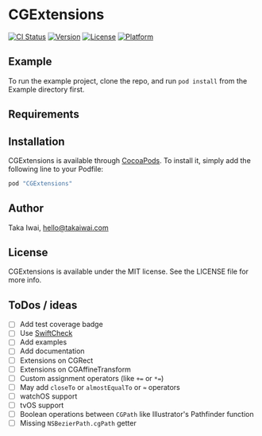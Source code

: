 # CGExtensions

[![CI Status](http://img.shields.io/travis/takaiwai/CGExtensions.svg?style=flat)](https://travis-ci.org/takaiwai/CGExtensions)
[![Version](https://img.shields.io/cocoapods/v/CGExtensions.svg?style=flat)](http://cocoapods.org/pods/CGExtensions)
[![License](https://img.shields.io/cocoapods/l/CGExtensions.svg?style=flat)](http://cocoapods.org/pods/CGExtensions)
[![Platform](https://img.shields.io/cocoapods/p/CGExtensions.svg?style=flat)](http://cocoapods.org/pods/CGExtensions)

## Example

To run the example project, clone the repo, and run `pod install` from the Example directory first.

## Requirements

## Installation

CGExtensions is available through [CocoaPods](http://cocoapods.org). To install
it, simply add the following line to your Podfile:

```ruby
pod "CGExtensions"
```

## Author

Taka Iwai, hello@takaiwai.com

## License

CGExtensions is available under the MIT license. See the LICENSE file for more info.

## ToDos / ideas

- [ ] Add test coverage badge
- [ ] Use [SwiftCheck](https://github.com/typelift/SwiftCheck)
- [ ] Add examples
- [ ] Add documentation
- [ ] Extensions on CGRect
- [ ] Extensions on CGAffineTransform
- [ ] Custom assignment operators (like `+=` or `*=`)
- [ ] May add `closeTo` or `almostEqualTo` or `≈` operators
- [ ] watchOS support
- [ ] tvOS support
- [ ] Boolean operations between `CGPath` like Illustrator's Pathfinder function
- [ ] Missing `NSBezierPath.cgPath` getter
